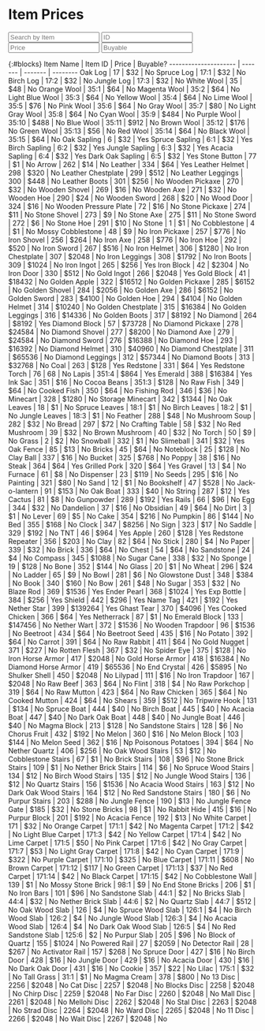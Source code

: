 # Item Prices

<link rel="stylesheet" href="assets/css/searchboxes.css">

<script src="/assets/js/searchboxes.js"></script>

<script src="https://ajax.googleapis.com/ajax/libs/jquery/2.1.1/jquery.min.js"></script>

<input type="text" id="findblocks" onkeyup="searchTable(0, 'findblocks')" placeholder="Search by Item">

<input type="text" id="findids" onkeyup="searchTable(1, 'findids')" placeholder="ID">

<input type="text" id="findprice" onkeyup="searchTable(2, 'findprice')" placeholder="Price">

<input type="text" id="findbuy" onkeyup="searchTable(3, 'findbuy')" placeholder="Buyable">

{:#blocks}
Item Name             | Item ID | Price   | Buyable?
--------------------- | ------- | ------- | --------
Oak Log               | 17      | $32     | No
Spruce Log            | 17:1    | $32     | No
Birch Log             | 17:2    | $32     | No
Jungle Log            | 17:3    | $32     | No
White Wool            | 35      | $48     | No
Orange Wool           | 35:1    | $64     | No
Magenta Wool          | 35:2    | $64     | No
Light Blue Wool       | 35:3    | $64     | No
Yellow Wool           | 35:4    | $64     | No
Lime Wool             | 35:5    | $76     | No
Pink Wool             | 35:6    | $64     | No
Gray Wool             | 35:7    | $80     | No
Light Gray Wool       | 35:8    | $64     | No
Cyan Wool             | 35:9    | $484    | No
Purple Wool           | 35:10   | $488    | No
Blue Wool             | 35:11   | $912    | No
Brown Wool            | 35:12   | $176    | No
Green Wool            | 35:13   | $56     | No
Red Wool              | 35:14   | $64     | No
Black Wool            | 35:15   | $64     | No
Oak Sapling           | 6       | $32     | Yes
Spruce Sapling        | 6:1     | $32     | Yes
Birch Sapling         | 6:2     | $32     | Yes
Jungle Sapling        | 6:3     | $32     | Yes
Acacia Sapling        | 6:4     | $32     | Yes
Dark Oak Sapling      | 6:5     | $32     | Yes
Stone Button          | 77      | $1      | No
Arrow                 | 262     | $14     | No
Leather               | 334     | $64     | Yes
Leather Helmet        | 298     | $320    | No
Leather Chestplate    | 299     | $512    | No
Leather Leggings      | 300     | $448    | No
Leather Boots         | 301     | $256    | No
Wooden Pickaxe        | 270     | $32     | No
Wooden Shovel         | 269     | $16     | No
Wooden Axe            | 271     | $32     | No
Wooden Hoe            | 290     | $24     | No
Wooden Sword          | 268     | $20     | No
Wood Door             | 324     | $16     | No
Wooden Pressure Plate | 72      | $16     | No
Stone Pickaxe         | 274     | $11     | No
Stone Shovel          | 273     | $9      | No
Stone Axe             | 275     | $11     | No
Stone Sword           | 272     | $6      | No
Stone Hoe             | 291     | $10     | No
Stone                 | 1       | $1      | No
Cobblestone           | 4       | $1      | No
Mossy Cobblestone     | 48      | $9      | No
Iron Pickaxe          | 257     | $776    | No
Iron Shovel           | 256     | $264    | No
Iron Axe              | 258     | $776    | No
Iron Hoe              | 292     | $520    | No
Iron Sword            | 267     | $516    | No
Iron Helmet           | 306     | $1280   | No
Iron Chestplate       | 307     | $2048   | No
Iron Leggings         | 308     | $1792   | No
Iron Boots            | 309     | $1024   | No
Iron Ingot            | 265     | $256    | Yes
Iron Block            | 42      | $2304   | No
Iron Door             | 330     | $512    | No
Gold Ingot            | 266     | $2048   | Yes
Gold Block            | 41      | $18432  | No
Golden Apple          | 322     | $16512  | No
Golden Pickaxe        | 285     | $6152   | No
Golden Shovel         | 284     | $2056   | No
Golden Axe            | 286     | $6152   | No
Golden Sword          | 283     | $4100   | No
Golden Hoe            | 294     | $4104   | No
Golden Helmet         | 314     | $10240  | No
Golden Chestplate     | 315     | $16384  | No
Golden Leggings       | 316     | $14336  | No
Golden Boots          | 317     | $8192   | No
Diamond               | 264     | $8192   | Yes
Diamond Block         | 57      | $73728  | No
Diamond Pickaxe       | 278     | $24584  | No
Diamond Shovel        | 277     | $8200   | No
Diamond Axe           | 279     | $24584  | No
Diamond Sword         | 276     | $16388  | No
Diamond Hoe           | 293     | $16392  | No
Diamond Helmet        | 310     | $40960  | No
Diamond Chestplate    | 311     | $65536  | No
Diamond Leggings      | 312     | $57344  | No
Diamond Boots         | 313     | $32768  | No
Coal                  | 263     | $128    | Yes
Redstone              | 331     | $64     | Yes
Redstone Torch        | 76      | 68      | No
Lapis                 | 351:4   | $864    | Yes
Emerald               | 388     | $16384  | Yes
Ink Sac               | 351     | $16     | No
Cocoa Beans           | 351:3   | $128    | No
Raw Fish              | 349     | $64     | No
Cooked Fish           | 350     | $64     | No
Fishing Rod           | 346     | $36     | No
Minecart              | 328     | $1280   | No
Storage Minecart      | 342     | $1344   | No
Oak Leaves            | 18      | $1      | No
Spruce Leaves         | 18:1    | $1      | No
Birch Leaves          | 18:2    | $1      | No
Jungle Leaves         | 18:3    | $1      | No
Feather               | 288     | $48     | No
Mushroom Soup         | 282     | $32     | No
Bread                 | 297     | $72     | No
Crafting Table        | 58      | $32     | No
Red Mushroom          | 39      | $32     | No
Brown Mushroom        | 40      | $32     | No
Torch                 | 50      | $9      | No
Grass                 | 2       | $2      | No
Snowball              | 332     | $1      | No
Slimeball             | 341     | $32     | Yes
Oak Fence             | 85      | $13     | No
Bricks                | 45      | $64     | No
Noteblock             | 25      | $128    | No
Clay Ball             | 337     | $16     | No
Bucket                | 325     | $768    | No
Poppy                 | 38      | $16     | No
Steak                 | 364     | $64     | Yes
Grilled Pork          | 320     | $64     | Yes
Gravel                | 13      | $4      | No
Furnace               | 61      | $8      | No
Dispenser             | 23      | $119    | No
Seeds                 | 295     | $16     | No
Painting              | 321     | $80     | No
Sand                  | 12      | $1      | No
Bookshelf             | 47      | $528    | No
Jack-o-lantern        | 91      | $153    | No
Oak Boat              | 333     | $40     | No
String                | 287     | $12     | Yes
Cactus                | 81      | $8      | No
Gunpowder             | 289     | $192    | Yes
Rails                 | 66      | $96     | No
Egg                   | 344     | $32     | No
Dandelion             | 37      | $16     | No
Obsidian              | 49      | $64     | No
Dirt                  | 3       | $1      | No
Lever                 | 69      | $5      | No
Cake                  | 354     | $216    | No
Pumpkin               | 86      | $144    | No
Bed                   | 355     | $168    | No
Clock                 | 347     | $8256   | No
Sign                  | 323     | $17     | No
Saddle                | 329     | $192    | No
TNT                   | 46      | $964    | Yes
Apple                 | 260     | $128    | Yes
Redstone Repeater     | 356     | $203    | No
Clay                  | 82      | $64     | No
Stick                 | 280     | $4      | No
Paper                 | 339     | $32     | No
Brick                 | 336     | $64     | No
Chest                 | 54      | $64     | No
Sandstone             | 24      | $4      | No
Compass               | 345     | $1088   | No
Sugar Cane            | 338     | $32     | No
Sponge                | 19      | $128    | No
Bone                  | 352     | $144    | No
Glass                 | 20      | $1      | No
Wheat                 | 296     | $24     | No
Ladder                | 65      | $9      | No
Bowl                  | 281     | $6      | No
Glowstone Dust        | 348     | $384    | No
Book                  | 340     | $160    | No
Bow                   | 261     | $48     | No
Sugar                 | 353     | $32     | No
Blaze Rod             | 369     | $1536   | Yes
Ender Pearl           | 368     | $1024   | Yes
Exp Bottle            | 384     | $256    | Yes
Shield                | 442     | $296    | Yes
Name Tag              | 421     | $192    | Yes
Nether Star           | 399     | $139264 | Yes
Ghast Tear            | 370     | $4096   | Yes
Cooked Chicken        | 366     | $64     | Yes
Netherrack            | 87      | $1      | No
Emerald Block         | 133     | $147456 | No
Nether Wart           | 372     | $1536   | No
Wooden Trapdoor       | 96      | $1536   | No
Beetroot              | 434     | $64     | No
Beetroot Seed         | 435     | $16     | No
Potato                | 392     | $64     | No
Carrot                | 391     | $64     | No
Raw Rabbit            | 411     | $64     | No
Gold Nugget           | 371     | $227    | No
Rotten Flesh          | 367     | $32     | No
Spider Eye            | 375     | $128    | No
Iron Horse Armor      | 417     | $2048   | No
Gold Horse Armor      | 418     | $16384  | No
Diamond Horse Armor   | 419     | $65536  | No
End Crystal           | 426     | $5895   | No
Shulker Shell         | 450     | $2048   | No
Lilypad               | 111     | $16     | No
Iron Trapdoor         | 167     | $2048   | No
Raw Beef              | 363     | $64     | No
Flint                 | 318     | $4      | No
Raw Porkchop          | 319     | $64     | No
Raw Mutton            | 423     | $64     | No
Raw Chicken           | 365     | $64     | No
Cooked Mutton         | 424     | $64     | No
Shears                | 359     | $512    | No
Tripwire Hook         | 131     | $134    | No
Spruce Boat           | 444     | $40     | No
Birch Boat            | 445     | $40     | No
Acacia Boat           | 447     | $40     | No
Dark Oak Boat         | 448     | $40     | No
Jungle Boat           | 446     | $40     | No
Magma Block           | 213     | $128    | No
Sandstone Stairs      | 128     | $6      | No
Chorus Fruit          | 432     | $192    | No
Melon                 | 360     | $16     | No
Melon Block           | 103     | $144    | No
Melon Seed            | 362     | $16     | Np
Poisonous Potatoes    | 394     | $64     | No
Nether Quartz         | 406     | $256    | No
Oak Wood Stairs       | 53      | $12     | No
Cobblestone Stairs    | 67      | $1      | No
Brick Stairs          | 108     | $96     | No
Stone Brick Stairs    | 109     | $1      | No
Nether Brick Stairs   | 114     | $6      | No
Spruce Wood Stairs    | 134     | $12     | No
Birch Wood Stairs     | 135     | $12     | No
Jungle Wood Stairs    | 136     | $12     | No
Quartz Stairs         | 156     | $1536   | No
Acacia Wood Stairs    | 163     | $12     | No
Dark Oak Wood Stairs  | 164     | $12     | No
Red Sandstone Stairs  | 180     | $6      | No
Purpur Stairs         | 203     | $288    | No
Jungle Fence          | 190     | $13     | No
Jungle Fence Gate     | $185    | $32     | No
Stone Bricks          | 98      | $1      | No
Rabbit Hide           | 415     | $16     | No
Purpur Block          | 201     | $192    | No
Acacia Fence          | 192     | $13     | No
White Carpet          | 171     | $32     | No
Orange Carpet         | 171:1   | $42     | No
Magenta Carpet        | 171:2   | $42     | No
Light Blue Carpet     | 171:3   | $42     | No
Yellow Carpet         | 171:4   | $42     | No
Lime Carpet           | 171:5   | $50     | No
Pink Carpet           | 171:6   | $42     | No
Gray Carpet           | 171:7   | $53     | No
Light Gray Carpet     | 171:8   | $42     | No
Cyan Carpet           | 171:9   | $322    | No
Purple Carpet         | 171:10  | $325    | No
Blue Carpet           | 171:11  | $608    | No
Brown Carpet          | 171:12  | $117    | No
Green Carpet          | 171:13  | $37     | No
Red Carpet            | 171:14  | $42     | No
Black Carpet          | 171:15  | $42     | No
Cobblestone Wall      | 139     | $1      | No
Mossy Stone Brick     | 98:1    | $9      | No
End Stone Bricks      | 206     | $1      | No
Iron Bars             | 101     | $96     | No
Sandstone Slab        | 44:1    | $2      | No
Bricks Slab           | 44:4    | $32     | No
Nether Brick Slab     | 44:6    | $2      | No
Quartz Slab           | 44:7    | $512    | No
Oak Wood Slab         | 126     | $4      | No
Spruce Wood Slab      | 126:1   | $4      | No
Birch Wood Slab       | 126:2   | $4      | No
Jungle Wood Slab      | 126:3   | $4      | No
Acacia Wood Slab      | 126:4   | $4      | No
Dark Oak Wood Slab    | 126:5   | $4      | No
Red Sandstone Slab    | 125:6   | $2      | No
Purpur Slab           | 205     | $96     | No
Block of Quartz       | 155     | $1024   | No
Powered Rail          | 27      | $2059   | No
Detector Rail         | 28      | $267    | No
Activator Rail        | 157     | $268    | No
Spruce Door           | 427     | $16     | No
Birch Door            | 428     | $16     | No
Jungle Door           | 429     | $16     | No
Acacia Door           | 430     | $16     | No
Dark Oak Door         | 431     | $16     | No
Cookie                | 357     | $22     | No
Lilac                 | 175:1   | $32     | No
Tall Grass            | 31:1    | $1      | No
Magma Cream           | 378     | $800    | No
13 Disc               | 2256    | $2048   | No
Cat Disc              | 2257    | $2048   | No
Blocks Disc           | 2258    | $2048   | No
Chirp Disc            | 2259    | $2048   | No
Far Disc              | 2260    | $2048   | No
Mall Disc             | 2261    | $2048   | No
Mellohi Disc          | 2262    | $2048   | No
Stal Disc             | 2263    | $2048   | No
Strad Disc            | 2264    | $2048   | No
Ward Disc             | 2265    | $2048   | No
11 Disc               | 2266    | $2048   | No
Wait Disc             | 2267    | $2048   | No

<script src="/assets/js/sorttable.js">
</script>
